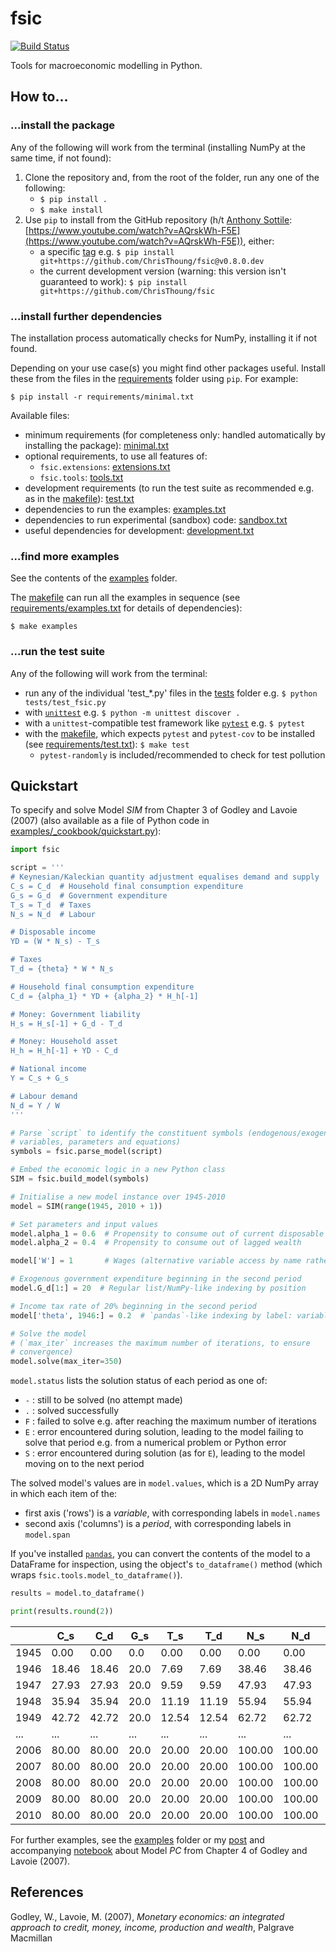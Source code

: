 # fsic

[![Build Status](https://github.com/ChrisThoung/fsic/actions/workflows/python-package.yml/badge.svg)](https://github.com/ChrisThoung/fsic/actions/workflows/python-package.yml)

Tools for macroeconomic modelling in Python.


## How to...

### ...install the package

Any of the following will work from the terminal (installing NumPy at the same
time, if not found):

1. Clone the repository and, from the root of the folder, run any one of the
   following:
    * `$ pip install .`
    * `$ make install`
2. Use `pip` to install from the GitHub repository (h/t [Anthony
   Sottile](https://www.twitch.tv/anthonywritescode):
   [https://www.youtube.com/watch?v=AQrskWh-F5E](https://www.youtube.com/watch?v=AQrskWh-F5E)),
   either:
    * a specific [tag](https://github.com/ChrisThoung/fsic/tags) e.g. `$ pip
      install git+https://github.com/ChrisThoung/fsic@v0.8.0.dev`
    * the current development version (warning: this version isn't guaranteed
      to work): `$ pip install git+https://github.com/ChrisThoung/fsic`

### ...install further dependencies

The installation process automatically checks for NumPy, installing it if not
found.

Depending on your use case(s) you might find other packages useful. Install
these from the files in the [requirements](requirements/) folder using
`pip`. For example:

```
$ pip install -r requirements/minimal.txt
```

Available files:

* minimum requirements (for completeness only: handled automatically by
  installing the package): [minimal.txt](requirements/minimal.txt)
* optional requirements, to use all features of:  
    * `fsic.extensions`: [extensions.txt](requirements/extensions.txt)
    * `fsic.tools`: [tools.txt](requirements/tools.txt)
* development requirements (to run the test suite as recommended e.g. as in the
  [makefile](makefile)): [test.txt](requirements/test.txt)
* dependencies to run the examples: [examples.txt](requirements/examples.txt)
* dependencies to run experimental (sandbox) code:
  [sandbox.txt](requirements/sandbox.txt)
* useful dependencies for development:
  [development.txt](requirements/development.txt)

### ...find more examples

See the contents of the [examples](examples/) folder.

The [makefile](makefile) can run all the examples in sequence (see
[requirements/examples.txt](requirements/examples.txt) for details of
dependencies):

```
$ make examples
```

### ...run the test suite

Any of the following will work from the terminal:

* run any of the individual 'test_*.py' files in the [tests](tests/) folder
  e.g. `$ python tests/test_fsic.py`
* with [`unittest`](https://docs.python.org/3/library/unittest.html) e.g. `$
  python -m unittest discover .`
* with a `unittest`-compatible test framework like
  [`pytest`](https://docs.pytest.org/en/stable/) e.g. `$ pytest`
* with the [makefile](makefile), which expects `pytest` and `pytest-cov` to be
  installed (see [requirements/test.txt](requirements/test.txt)): `$ make test`
    * `pytest-randomly` is included/recommended to check for test pollution


## Quickstart

To specify and solve Model *SIM* from Chapter 3 of Godley and Lavoie (2007)
(also available as a file of Python code in
[examples/_cookbook/quickstart.py](examples/_cookbook/quickstart.py)):

```python
import fsic

script = '''
# Keynesian/Kaleckian quantity adjustment equalises demand and supply
C_s = C_d  # Household final consumption expenditure
G_s = G_d  # Government expenditure
T_s = T_d  # Taxes
N_s = N_d  # Labour

# Disposable income
YD = (W * N_s) - T_s

# Taxes
T_d = {theta} * W * N_s

# Household final consumption expenditure
C_d = {alpha_1} * YD + {alpha_2} * H_h[-1]

# Money: Government liability
H_s = H_s[-1] + G_d - T_d

# Money: Household asset
H_h = H_h[-1] + YD - C_d

# National income
Y = C_s + G_s

# Labour demand
N_d = Y / W
'''

# Parse `script` to identify the constituent symbols (endogenous/exogenous
# variables, parameters and equations)
symbols = fsic.parse_model(script)

# Embed the economic logic in a new Python class
SIM = fsic.build_model(symbols)

# Initialise a new model instance over 1945-2010
model = SIM(range(1945, 2010 + 1))

# Set parameters and input values
model.alpha_1 = 0.6  # Propensity to consume out of current disposable income
model.alpha_2 = 0.4  # Propensity to consume out of lagged wealth

model['W'] = 1       # Wages (alternative variable access by name rather than attribute)

# Exogenous government expenditure beginning in the second period
model.G_d[1:] = 20  # Regular list/NumPy-like indexing by position

# Income tax rate of 20% beginning in the second period
model['theta', 1946:] = 0.2  # `pandas`-like indexing by label: variable and period

# Solve the model
# (`max_iter` increases the maximum number of iterations, to ensure
# convergence)
model.solve(max_iter=350)
```

`model.status` lists the solution status of each period as one of:

* `-` : still to be solved (no attempt made)
* `.` : solved successfully
* `F` : failed to solve e.g. after reaching the maximum number of iterations
* `E` : error encountered during solution, leading to the model failing to
        solve that period e.g. from a numerical problem or Python error
* `S` : error encountered during solution (as for `E`), leading to the model
        moving on to the next period

The solved model's values are in `model.values`, which is a 2D NumPy array in
which each item of the:

* first axis ('rows') is a *variable*, with corresponding labels in `model.names`
* second axis ('columns') is a *period*, with corresponding labels in
  `model.span`

If you've installed [`pandas`](https://pandas.pydata.org/), you can convert the
contents of the model to a DataFrame for inspection, using the object's
`to_dataframe()` method (which wraps `fsic.tools.model_to_dataframe()`).

```python
results = model.to_dataframe()

print(results.round(2))
```

|      |   C_s |   C_d |  G_s |   T_s |   T_d |    N_s |    N_d | ... |  G_d |   W | theta | alpha_1 | alpha_2 | status | iterations |
| ---- | ----- | ----- | ---- | ----- | ----- | ------ | ------ | --- | ---- | --- | ----- | ------- | ------- | ------ | ---------- |
| 1945 |  0.00 |  0.00 |  0.0 |  0.00 |  0.00 |   0.00 |   0.00 | ... |  0.0 | 1.0 |   0.0 |     0.6 |     0.4 |      - |         -1 |
| 1946 | 18.46 | 18.46 | 20.0 |  7.69 |  7.69 |  38.46 |  38.46 | ... | 20.0 | 1.0 |   0.2 |     0.6 |     0.4 |      . |        338 |
| 1947 | 27.93 | 27.93 | 20.0 |  9.59 |  9.59 |  47.93 |  47.93 | ... | 20.0 | 1.0 |   0.2 |     0.6 |     0.4 |      . |        338 |
| 1948 | 35.94 | 35.94 | 20.0 | 11.19 | 11.19 |  55.94 |  55.94 | ... | 20.0 | 1.0 |   0.2 |     0.6 |     0.4 |      . |        338 |
| 1949 | 42.72 | 42.72 | 20.0 | 12.54 | 12.54 |  62.72 |  62.72 | ... | 20.0 | 1.0 |   0.2 |     0.6 |     0.4 |      . |        338 |
| ...  |   ... |   ... |  ... |   ... |   ... |    ... |    ... | ... |  ... | ... |   ... |     ... |     ... |    ... |        ... |
| 2006 | 80.00 | 80.00 | 20.0 | 20.00 | 20.00 | 100.00 | 100.00 | ... | 20.0 | 1.0 |   0.2 |     0.6 |     0.4 |      . |        348 |
| 2007 | 80.00 | 80.00 | 20.0 | 20.00 | 20.00 | 100.00 | 100.00 | ... | 20.0 | 1.0 |   0.2 |     0.6 |     0.4 |      . |        348 |
| 2008 | 80.00 | 80.00 | 20.0 | 20.00 | 20.00 | 100.00 | 100.00 | ... | 20.0 | 1.0 |   0.2 |     0.6 |     0.4 |      . |        348 |
| 2009 | 80.00 | 80.00 | 20.0 | 20.00 | 20.00 | 100.00 | 100.00 | ... | 20.0 | 1.0 |   0.2 |     0.6 |     0.4 |      . |        348 |
| 2010 | 80.00 | 80.00 | 20.0 | 20.00 | 20.00 | 100.00 | 100.00 | ... | 20.0 | 1.0 |   0.2 |     0.6 |     0.4 |      . |        348 |

For further examples, see the [examples](examples/) folder or my
[post](https://www.christhoung.com/2018/07/08/fsic-gl2007-pc/) and accompanying
[notebook](https://github.com/ChrisThoung/website/tree/master/code/2018-07-08_fsic_pc)
about Model *PC* from Chapter 4 of Godley and Lavoie (2007).


## References

Godley, W., Lavoie, M. (2007),
*Monetary economics: an integrated approach to
credit, money, income, production and wealth*,
Palgrave Macmillan
